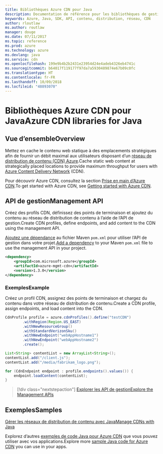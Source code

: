 ```yaml
---
title: Bibliothèques Azure CDN pour Java
description: Documentation de référence pour les bibliothèques de gestion Java CDN
keywords: Azure, Java, SDK, API, contenu, distribution, réseau, CDN
author: rloutlaw
ms.author: routlaw
manager: douge
ms.date: 07/11/2017
ms.topic: reference
ms.prod: azure
ms.technology: azure
ms.devlang: java
ms.service: cdn
ms.openlocfilehash: 199e9b4b2b2431e23954d24e4adeb4326eb4741c
ms.sourcegitcommit: b64017f119177f97da7a5930489874e67b09c0fc
ms.translationtype: HT
ms.contentlocale: fr-FR
ms.lasthandoff: 10/09/2018
ms.locfileid: "48893070"
---
```

# <a name="azure-cdn-libraries-for-java"></a><span data-ttu-id="b557b-104">Bibliothèques Azure CDN pour Java</span><span class="sxs-lookup"><span data-stu-id="b557b-104">Azure CDN libraries for Java</span></span>

## <a name="overview"></a><span data-ttu-id="b557b-105">Vue d’ensemble</span><span class="sxs-lookup"><span data-stu-id="b557b-105">Overview</span></span>

<span data-ttu-id="b557b-106">Mettez en cache le contenu web statique à des emplacements stratégiques afin de fournir un débit maximal aux utilisateurs disposant d’un [réseau de distribution de contenu (CDN) Azure](/azure/cdn/cdn-overview).</span><span class="sxs-lookup"><span data-stu-id="b557b-106">Cache static web content at strategically placed locations to provide maximum throughput for users with [Azure Content Delivery Network](/azure/cdn/cdn-overview) (CDN).</span></span>

<span data-ttu-id="b557b-107">Pour découvrir Azure CDN, consultez la section [Prise en main d’Azure CDN](/azure/cdn/cdn-create-new-endpoint).</span><span class="sxs-lookup"><span data-stu-id="b557b-107">To get started with Azure CDN, see [Getting started with Azure CDN](/azure/cdn/cdn-create-new-endpoint).</span></span>

## <a name="management-api"></a><span data-ttu-id="b557b-108">API de gestion</span><span class="sxs-lookup"><span data-stu-id="b557b-108">Management API</span></span>

<span data-ttu-id="b557b-109">Créez des profils CDN, définissez des points de terminaison et ajoutez du contenu au réseau de distribution de contenu à l’aide de l’API de gestion.</span><span class="sxs-lookup"><span data-stu-id="b557b-109">Create CDN profiles, define endpoints, and add content to the CDN using the management API.</span></span>

<span data-ttu-id="b557b-110">[Ajoutez une dépendance](https://maven.apache.org/guides/getting-started/index.html#How_do_I_use_external_dependencies) au fichier Maven `pom.xml` pour utiliser l’API de gestion dans votre projet.</span><span class="sxs-lookup"><span data-stu-id="b557b-110">[Add a dependency](https://maven.apache.org/guides/getting-started/index.html#How_do_I_use_external_dependencies) to your Maven `pom.xml` file to use the management API in your project.</span></span>

```XML
<dependency>
    <groupId>com.microsoft.azure</groupId>
    <artifactId>azure-mgmt-cdn</artifactId>
    <version>1.3.0</version>
</dependency>
```   

### <a name="example"></a><span data-ttu-id="b557b-111">Exemples</span><span class="sxs-lookup"><span data-stu-id="b557b-111">Example</span></span>

<span data-ttu-id="b557b-112">Créez un profil CDN, assignez des points de terminaison et chargez du contenu dans votre réseau de distribution de contenu.</span><span class="sxs-lookup"><span data-stu-id="b557b-112">Create a CDN profile, assign endpoints, and load content into the CDN.</span></span>

```java
CdnProfile profile = azure.cdnProfiles().define("testCDN")
        .withRegion(Region.US_EAST)
        .withNewResourceGroup()
        .withStandardVerizonSku()
        .withNewEndpoint("webAppHostname1")
        .withNewEndpoint("webAppHostname2")
        .create();

List<String> contentList = new ArrayList<String>();
contentList.add("/client.js");
contentList.add("/media/fabrikam_logo.png");

for (CdnEndpoint endpoint : profile.endpoints().values()) {
    endpoint.loadContent(contentList);
}
```

> [!div class="nextstepaction"]
> [<span data-ttu-id="b557b-113">Explorer les API de gestion</span><span class="sxs-lookup"><span data-stu-id="b557b-113">Explore the Management APIs</span></span>](/java/api/overview/azure/cdn/management)

## <a name="samples"></a><span data-ttu-id="b557b-114">Exemples</span><span class="sxs-lookup"><span data-stu-id="b557b-114">Samples</span></span>

[<span data-ttu-id="b557b-115">Gérer les réseaux de distribution de contenu avec Java</span><span class="sxs-lookup"><span data-stu-id="b557b-115">Manage CDNs with Java</span></span>](https://github.com/Azure-Samples/cdn-java-manage-cdn)

<span data-ttu-id="b557b-116">Explorez d’autres [exemples de code Java pour Azure CDN](https://azure.microsoft.com/resources/samples/?platform=java&term=cdn) que vous pouvez utiliser avec vos applications.</span><span class="sxs-lookup"><span data-stu-id="b557b-116">Explore more [sample Java code for Azure CDN](https://azure.microsoft.com/resources/samples/?platform=java&term=cdn) you can use in your apps.</span></span>